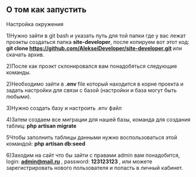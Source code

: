 ## О том как запустить

Настройка окружения

1)Нужно зайти в git bash и указать путь для той папки где у вас лежат проэкты создаться папка <b>site-developer</b>, после копируем вот этот код:<strong> git clone https://github.com/AlekseiDeveloper/site-developer.git </strong> или скачать архив.

2)После как проэкт склонировался вам понадобяться следующие команды.

 

2)Необходимо зайти в <strong> .env </strong> file  который находится в корне проекта и
 задать настройки для связи с базой (настройки и база могут быть любыми).

3)Нужно создать базу и настроить .env файл 

4)Затем создаем все миграции для нашей базы, команда для создания таблиц: <strong> php artisan migrate </strong> 

5Чтобы заполнить таблицы данными нужно воспользоваться этой командой: <strong> php artisan db:seed </strong>  

6)Заходим на сайт что бы зайти с правами admin вам понадобится, login: <strong> admin@mail.ru </strong> , password: <strong> 123123123 </strong> , 
 или можете зарегистрировать нового пользователя и попасть в личный кабинет.
